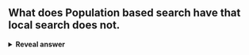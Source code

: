 ## What does Population based search have that local search does not.
<details>
<summary><b>Reveal answer</b></summary>
- A selection method (which reproduce)<br>- How do we reproduce (mate, recombine, corssove) two or more solutions
</details>
